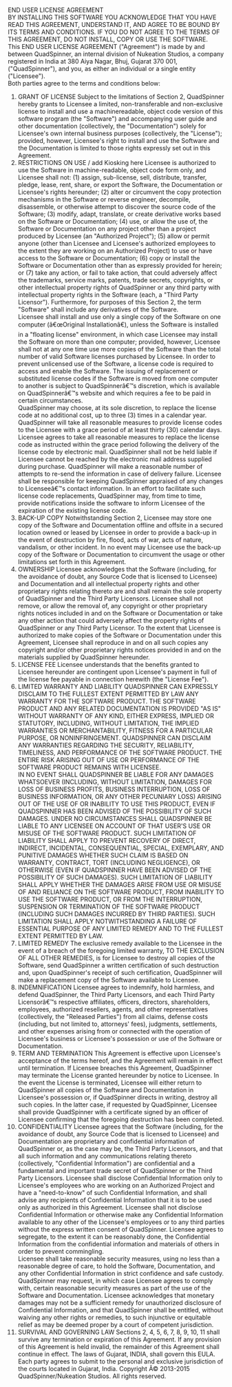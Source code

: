 END USER LICENSE AGREEMENT  
BY INSTALLING THIS SOFTWARE YOU ACKNOWLEDGE THAT YOU HAVE READ THIS AGREEMENT, UNDERSTAND IT, AND AGREE TO BE BOUND BY ITS TERMS AND CONDITIONS. IF YOU DO NOT AGREE TO THE TERMS OF THIS AGREEMENT, DO NOT INSTALL, COPY OR USE THE SOFTWARE.  
This END USER LICENSE AGREEMENT ("Agreement") is made by and between QuadSpinner, an internal division of Nukeation Studios, a company registered in India at 380 Aiya Nagar, Bhuj, Gujarat 370 001, ("QuadSpinner"), and you, as either an individual or a single entity ("Licensee").  
Both parties agree to the terms and conditions below:  
1. GRANT OF LICENSE 
Subject to the limitations of Section 2, QuadSpinner hereby grants to Licensee a limited, non-transferable and non-exclusive license to install and use a machinereadable, object code version of this software program (the "Software") and accompanying user guide and other documentation (collectively, the "Documentation") solely for Licensee's own internal business purposes (collectively, the "License"); provided, however, Licensee's right to install and use the Software and the Documentation is limited to those rights expressly set out in this Agreement.  
2. RESTRICTIONS ON USE / add Kiosking here
Licensee is authorized to use the Software in machine-readable, object code form only, and Licensee shall not: (1) assign, sub-license, sell, distribute, transfer, pledge, lease, rent, share, or export the Software, the Documentation or Licensee's rights hereunder; (2) alter or circumvent the copy protection mechanisms in the Software or reverse engineer, decompile, disassemble, or otherwise attempt to discover the source code of the Software; (3) modify, adapt, translate, or create derivative works based on the Software or Documentation; (4) use, or allow the use of, the Software or Documentation on any project other than a project produced by Licensee (an "Authorized Project"); (5) allow or permit anyone (other than Licensee and Licensee's authorized employees to the extent they are working on an Authorized Project) to use or have access to the Software or Documentation; (6) copy or install the Software or Documentation other than as expressly provided for herein; or (7) take any action, or fail to take action, that could adversely affect the trademarks, service marks, patents, trade secrets, copyrights, or other intellectual property rights of QuadSpinner or any third party with intellectual property rights in the Software (each, a "Third Party Licensor"). Furthermore, for purposes of this Section 2, the term "Software" shall include any derivatives of the Software.  
Licensee shall install and use only a single copy of the Software on one computer (â€œOriginal Installationâ€), unless the Software is installed in a "floating license" 
environment, in which case Licensee may install the Software on more than one computer; provided, however, Licensee shall not at any one time use more copies of the Software than the total number of valid Software licenses purchased by Licensee. 
In order to prevent unlicensed use of the Software, a license code is required to access and enable the Software. The issuing of replacement or substituted license codes if the Software is moved from one computer to another is subject to QuadSpinnerâ€™s discretion, which is available on QuadSpinnerâ€™s website and which requires a fee to be paid in certain circumstances.  
QuadSpinner may choose, at its sole discretion, to replace the license code at no additional cost, up to three (3) times in a calendar year. QuadSpinner will take all reasonable measures to provide license codes to the Licensee with a grace period of at least thirty (30) calendar days. Licensee agrees to take all reasonable measures to replace the license code as instructed within the grace period following the delivery of the license code by electronic mail. 
QuadSpinner shall not be held liable if Licensee cannot be reached by the electronic mail address supplied during purchase. QuadSpinner will make a reasonable number of attempts to re-send the information in case of delivery failure. Licensee shall be responsible for keeping QuadSpinner appraised of any changes to Licenseeâ€™s contact information. 
In an effort to facilitate such license code replacements, QuadSpinner may, from time to time, provide notifications inside the software to inform Licensee of the expiration of the existing license code. 
3. BACK-UP COPY 
Notwithstanding Section 2, Licensee may store one copy of the Software and Documentation offline and offsite in a secured location owned or leased by Licensee in order to provide a back-up in the event of destruction by fire, flood, acts of war, acts of nature, vandalism, or other incident. In no event may Licensee use the back-up copy of the Software or Documentation to circumvent the usage or other limitations set forth in this Agreement.  
4. OWNERSHIP 
Licensee acknowledges that the Software (including, for the avoidance of doubt, any Source Code that is licensed to Licensee) and Documentation and all intellectual property rights and other proprietary rights relating thereto are and shall remain the sole property of QuadSpinner and the Third Party Licensors. Licensee shall not remove, or allow the removal of, any copyright or other proprietary rights notices included in and on the Software or Documentation or take any other action that could adversely affect the property rights of QuadSpinner or any Third Party Licensor. To the extent that Licensee is authorized to make copies of the Software or Documentation under this Agreement, Licensee shall reproduce in and on all such copies any copyright 
and/or other proprietary rights notices provided in and on the materials supplied by QuadSpinner hereunder.  
5. LICENSE FEE 
Licensee understands that the benefits granted to Licensee hereunder are contingent upon Licensee's payment in full of the license fee payable in connection herewith (the "License Fee").  
6. LIMITED WARRANTY AND LIABILITY 
QUADSPINNER CAN EXPRESSLY DISCLAIM TO THE FULLEST EXTENT PERMITTED BY LAW ANY WARRANTY FOR THE SOFTWARE PRODUCT. THE SOFTWARE PRODUCT AND ANY RELATED DOCUMENTATION IS PROVIDED "AS IS" WITHOUT WARRANTY OF ANY KIND, EITHER EXPRESS, IMPLIED OR STATUTORY, INCLUDING, WITHOUT LIMITATION, THE IMPLIED WARRANTIES OR MERCHANTABILITY, FITNESS FOR A PARTICULAR PURPOSE, OR NONINFRINGEMENT. QUADSPINNER CAN DISCLAIM ANY WARRANTIES REGARDING THE SECURITY, RELIABILITY, TIMELINESS, AND PERFORMANCE OF THE SOFTWARE PRODUCT. THE ENTIRE RISK ARISING OUT OF USE OR PERFORMANCE OF THE SOFTWARE PRODUCT REMAINS WITH LICENSEE.  
IN NO EVENT SHALL QUADSPINNER BE LIABLE FOR ANY DAMAGES WHATSOEVER (INCLUDING, WITHOUT LIMITATION, DAMAGES FOR LOSS OF BUSINESS PROFITS, BUSINESS INTERRUPTION, LOSS OF BUSINESS INFORMATION, OR ANY OTHER PECUNIARY LOSS) ARISING OUT OF THE USE OF OR INABILITY TO USE THIS PRODUCT, EVEN IF QUADSPINNER HAS BEEN ADVISED OF THE POSSIBILITY OF SUCH DAMAGES. UNDER NO CIRCUMSTANCES SHALL QUADSPINNER BE LIABLE TO ANY LICENSEE ON ACCOUNT OF THAT USER'S USE OR MISUSE OF THE SOFTWARE PRODUCT. SUCH LIMITATION OF LIABILITY SHALL APPLY TO PREVENT RECOVERY OF DIRECT, INDIRECT, INCIDENTAL, CONSEQUENTIAL, SPECIAL, EXEMPLARY, AND PUNITIVE DAMAGES WHETHER SUCH CLAIM IS BASED ON WARRANTY, CONTRACT, TORT (INCLUDING NEGLIGENCE), OR OTHERWISE (EVEN IF QUADSPINNER HAVE BEEN ADVISED OF THE POSSIBILITY OF SUCH DAMAGES). SUCH LIMITATION OF LIABILITY SHALL APPLY WHETHER THE DAMAGES ARISE FROM USE OR MISUSE OF AND RELIANCE ON THE SOFTWARE PRODUCT, FROM INABILITY TO USE THE SOFTWARE PRODUCT, OR FROM THE INTERRUPTION, SUSPENSION OR TERMINATION OF THE SOFTWARE PRODUCT (INCLUDING SUCH DAMAGES INCURRED BY THIRD PARTIES). SUCH LIMITATION SHALL APPLY NOTWITHSTANDING A FAILURE OF ESSENTIAL PURPOSE OF ANY LIMITED REMEDY AND TO THE FULLEST EXTENT PERMITTED BY LAW.  
7. LIMITED REMEDY 
The exclusive remedy available to the Licensee in the event of a breach of the foregoing limited warranty, TO THE EXCLUSION OF ALL OTHER REMEDIES, is for Licensee to destroy all copies of the Software, send QuadSpinner a written certification of such destruction and, upon QuadSpinner's receipt of such certification, QuadSpinner will make a replacement copy of the Software available to Licensee.  
8. INDEMNIFICATION 
Licensee agrees to indemnify, hold harmless, and defend QuadSpinner, the Third Party Licensors, and each Third Party Licensorâ€™s respective affiliates, officers, directors, shareholders, employees, authorized resellers, agents, and other representatives (collectively, the "Released Parties") from all claims, defense costs (including, but not limited to, attorneys' fees), judgments, settlements, and other expenses arising from or connected with the operation of Licensee's business or Licensee's possession or use of the Software or Documentation.  
9. TERM AND TERMINATION 
This Agreement is effective upon Licensee's acceptance of the terms hereof, and the Agreement will remain in effect until termination. If Licensee breaches this Agreement, QuadSpinner may terminate the License granted hereunder by notice to Licensee. In the event the License is terminated, Licensee will either return to QuadSpinner all copies of the Software and Documentation in Licensee's possession or, if QuadSpinner directs in writing, destroy all such copies. In the latter case, if requested by QuadSpinner, Licensee shall provide QuadSpinner with a certificate signed by an officer of Licensee confirming that the foregoing destruction has been completed.  
10. CONFIDENTIALITY 
Licensee agrees that the Software (including, for the avoidance of doubt, any Source Code that is licensed to Licensee) and Documentation are proprietary and confidential information of QuadSpinner or, as the case may be, the Third Party Licensors, and that all such information and any communications relating thereto (collectively, "Confidential Information") are confidential and a fundamental and important trade secret of QuadSpinner or the Third Party Licensors. Licensee shall disclose Confidential Information only to Licensee's employees who are working on an Authorized Project and have a "need-to-know" of such Confidential Information, and shall advise any recipients of Confidential Information that it is to be used only as authorized in this Agreement. Licensee shall not disclose Confidential Information or otherwise make any Confidential Information available to any other of the Licensee's employees or to any third parties without the express written consent of QuadSpinner. Licensee agrees to segregate, to the extent it can be reasonably done, the Confidential Information from the confidential information and materials of others in order to prevent commingling.  
Licensee shall take reasonable security measures, using no less than a reasonable degree of care, to hold the Software, Documentation, and any other Confidential Information in strict confidence and safe custody. QuadSpinner may request, in which case Licensee agrees to comply with, certain reasonable security measures as part of the use of the Software and Documentation. Licensee acknowledges that monetary damages may not be a sufficient remedy for unauthorized disclosure of Confidential Information, and that QuadSpinner shall be entitled, without waiving any other rights 
or remedies, to such injunctive or equitable relief as may be deemed proper by a court of competent jurisdiction. 
11. SURVIVAL AND GOVERNING LAW 
Sections 2, 4, 5, 6, 7, 8, 9, 10, 11 shall survive any termination or expiration of this Agreement. 
If any provision of this Agreement is held invalid, the remainder of this Agreement shall continue in effect. The laws of Gujarat, INDIA, shall govern this EULA. Each party agrees to submit to the personal and exclusive jurisdiction of the courts located in Gujarat, India. 
Copyright Â© 2013-2015 QuadSpinner/Nukeation Studios. All rights reserved.